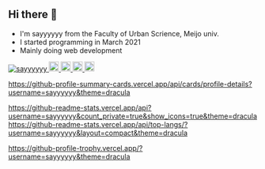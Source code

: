 ## Hi there 👋
- I'm sayyyyyy from the Faculty of Urban Scrience, Meijo univ.
- I started programming in March 2021
- Mainly doing web development

<p align="left">
  <a href="https://github.com/sayyyyyy/sayyyyyy/">
    <img src="https://komarev.com/ghpvc/?username=sayyyyyy" alt="sayyyyyy" />
  </a>
  <a href="http://twitter.com/sayyyyyy46">
    <img height="20" src="https://img.shields.io/twitter/follow/sayyyyyy46?label=Twitter&logo=twitter&style=flat" />
  </a>
  <a href="https://github.com/sayyyyyy">
    <img height="20" src="https://img.shields.io/github/followers/sayyyyyy?label=follow&logo=github&style=flat" />
  </a>
  <a href="http://qiita.com/sayyyyyy">
    <img height="20" src="https://qiita-badge.apiapi.app/s/sayyyyyy/posts.svg" />
  </a>
    <img height="20" src="https://qiita-badge.apiapi.app/s/sayyyyyy/contributions.svg" />
  </a>
</p>


https://github-profile-summary-cards.vercel.app/api/cards/profile-details?username=sayyyyyy&theme=dracula

https://github-readme-stats.vercel.app/api?username=sayyyyyy&count_private=true&show_icons=true&theme=dracula
https://github-readme-stats.vercel.app/api/top-langs/?username=sayyyyyy&layout=compact&theme=dracula

https://github-profile-trophy.vercel.app/?username=sayyyyyy&theme=dracula
